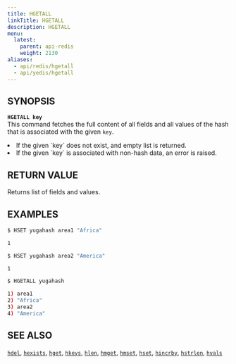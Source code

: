 ```yaml
---
title: HGETALL
linkTitle: HGETALL
description: HGETALL
menu:
  latest:
    parent: api-redis
    weight: 2130
aliases:
  - api/redis/hgetall
  - api/yedis/hgetall
---
```


## SYNOPSIS
<b>`HGETALL key`</b><br>
This command fetches the full content of all fields and all values of the hash that is associated with the given `key`.

<li>If the given `key` does not exist, and empty list is returned.</li>
<li>If the given `key` is associated with non-hash data, an error is raised.</li>

## RETURN VALUE
Returns list of fields and values.

## EXAMPLES
```{.sh .copy .separator-dollar}
$ HSET yugahash area1 "Africa"
```
```sh
1
```
```{.sh .copy .separator-dollar}
$ HSET yugahash area2 "America"
```
```sh
1
```
```{.sh .copy .separator-dollar}
$ HGETALL yugahash
```
```sh
1) area1
2) "Africa"
3) area2
4) "America"
```

## SEE ALSO
[`hdel`](../hdel/), [`hexists`](../hexists/), [`hget`](../hget/), [`hkeys`](../hkeys/), [`hlen`](../hlen/), [`hmget`](../hmget/), [`hmset`](../hmset/), [`hset`](../hset/), [`hincrby`](../hincrby/), [`hstrlen`](../hstrlen/), [`hvals`](../hvals/)
